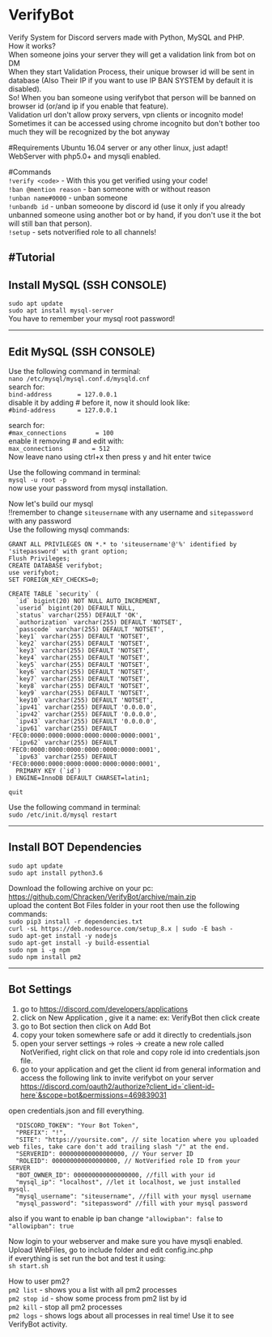 # VerifyBot  
Verify System for Discord servers made with Python, MySQL and PHP.  
How it works?  
When someone joins your server they will get a validation link from bot on DM  
When they start Validation Process, their unique browser id will be sent in database (Also Their IP if you want to use IP BAN SYSTEM by default it is disabled).  
So! When you ban someone using verifybot that person will be banned on browser id (or/and ip if you enable that feature).  
Validation url don't allow proxy servers, vpn clients or incognito mode!  
Sometimes it can be accessed using chrome incognito but don't bother too much they will be recognized by the bot anyway  

#Requirements
Ubuntu 16.04 server or any other linux, just adapt!  
WebServer with php5.0+ and mysqli enabled.  

#Commands  
`!verify <code>` - With this you get verified using your code!  
`!ban @mention reason` - ban someone with or without reason  
`!unban name#0000` - unban someone  
`!unbandb id` - unban someoone by discord id (use it only if you already unbanned someone using another bot or by hand, if you don't use it the bot will still ban that person).  
`!setup` - sets notverified role to all channels!

#Tutorial
----
Install MySQL (SSH CONSOLE)
----
`sudo apt update`  
`sudo apt install mysql-server`  
You have to remember your mysql root password!

----
Edit MySQL (SSH CONSOLE)
----
Use the following command in terminal:  
`nano /etc/mysql/mysql.conf.d/mysqld.cnf`  
search for:  
`bind-address		= 127.0.0.1`  
disable it by adding # before it, now it should look like:   
`#bind-address		= 127.0.0.1`  

search for:   
`#max_connections        = 100`  
enable it removing # and edit with:  
`max_connections        = 512`  
Now leave nano using ctrl+x then press y and hit enter twice  

Use the following command in terminal:  
`mysql -u root -p`  
now use your password from mysql installation.  

Now let's build our mysql   
!!remember to change `siteusername` with any username and `sitepassword` with any password  
  Use the following mysql commands:  

`GRANT ALL PRIVILEGES ON *.* to 'siteusername'@'%' identified by 'sitepassword' with grant option;`  
`Flush Privileges;`  
`CREATE DATABASE verifybot;`  
`use verifybot;`  
`SET FOREIGN_KEY_CHECKS=0;`  
```
CREATE TABLE `security` (
  `id` bigint(20) NOT NULL AUTO_INCREMENT,
  `userid` bigint(20) DEFAULT NULL,
  `status` varchar(255) DEFAULT 'OK',
  `authorization` varchar(255) DEFAULT 'NOTSET',
  `passcode` varchar(255) DEFAULT 'NOTSET',
  `key1` varchar(255) DEFAULT 'NOTSET',
  `key2` varchar(255) DEFAULT 'NOTSET',
  `key3` varchar(255) DEFAULT 'NOTSET',
  `key4` varchar(255) DEFAULT 'NOTSET',
  `key5` varchar(255) DEFAULT 'NOTSET',
  `key6` varchar(255) DEFAULT 'NOTSET',
  `key7` varchar(255) DEFAULT 'NOTSET',
  `key8` varchar(255) DEFAULT 'NOTSET',
  `key9` varchar(255) DEFAULT 'NOTSET',
  `key10` varchar(255) DEFAULT 'NOTSET',
  `ipv41` varchar(255) DEFAULT '0.0.0.0',
  `ipv42` varchar(255) DEFAULT '0.0.0.0',
  `ipv43` varchar(255) DEFAULT '0.0.0.0',
  `ipv61` varchar(255) DEFAULT 'FEC0:0000:0000:0000:0000:0000:0000:0001',
  `ipv62` varchar(255) DEFAULT 'FEC0:0000:0000:0000:0000:0000:0000:0001',
  `ipv63` varchar(255) DEFAULT 'FEC0:0000:0000:0000:0000:0000:0000:0001',
  PRIMARY KEY (`id`)
) ENGINE=InnoDB DEFAULT CHARSET=latin1;
```  
`quit`

Use the following command in terminal:  
`sudo /etc/init.d/mysql restart`  

----
Install BOT Dependencies
----
`sudo apt update`  
`sudo apt install python3.6`  

Download the following archive on your pc: https://github.com/Chracken/VerifyBot/archive/main.zip  
upload the content Bot Files folder in your root then use the following commands:  
`sudo pip3 install -r dependencies.txt`  
`curl -sL https://deb.nodesource.com/setup_8.x | sudo -E bash -`  
`sudo apt-get install -y nodejs`  
`sudo apt-get install -y build-essential`  
`sudo npm i -g npm`  
`sudo npm install pm2`  

----
Bot Settings
---
1. go to https://discord.com/developers/applications  
2. click on New Application , give it a name: ex: VerifyBot then click create  
3. go to Bot section then click on Add Bot  
4. copy your token somewhere safe or add it directly to credentials.json
5. open your server settings -> roles -> create a new role called NotVerified, right click on that role and copy role id into credentials.json file.
6. go to your application and get the client id from general information and access the following link to invite verifybot on your server  
https://discord.com/oauth2/authorize?client_id=`client-id-here`&scope=bot&permissions=469839031 

open credentials.json and fill everything.
```
  "DISCORD_TOKEN": "Your Bot Token",
  "PREFIX": "!",
  "SITE": "https://yoursite.com", // site location where you uploaded web files, take care don't add trailing slash "/" at the end.
  "SERVERID": 000000000000000000, // Your server ID
  "ROLEID": 000000000000000000, // NotVerified role ID from your SERVER
  "BOT_OWNER_ID": 000000000000000000, //fill with your id
  "mysql_ip": "localhost", //let it localhost, we just installed mysql.
  "mysql_username": "siteusername", //fill with your mysql username
  "mysql_password": "sitepassword" //fill with your mysql password
```
also if you want to enable ip ban change `"allowipban": false` to `"allowipban": true`  

Now login to your webserver and make sure you have mysqli enabled.  
Upload WebFiles, go to include folder and edit config.inc.php  
if everything is set run the bot and test it using:  
`sh start.sh`

How to user pm2?  
`pm2 list` - shows you a list with all pm2 processes  
`pm2 stop id` - show some process from pm2 list by id  
`pm2 kill` - stop all pm2 processes  
`pm2 logs` - shows logs about all processes in real time! Use it to see VerifyBot activity.




 

